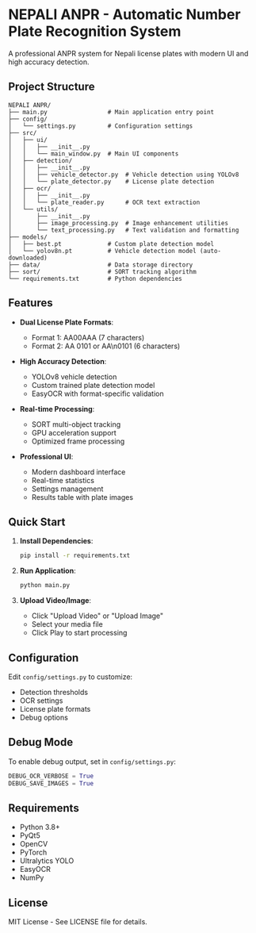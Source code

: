 # NEPALI ANPR - Automatic Number Plate Recognition System

A professional ANPR system for Nepali license plates with modern UI and high accuracy detection.

## Project Structure

```
NEPALI ANPR/
├── main.py                 # Main application entry point
├── config/
│   └── settings.py         # Configuration settings
├── src/
│   ├── ui/
│   │   ├── __init__.py
│   │   └── main_window.py  # Main UI components
│   ├── detection/
│   │   ├── __init__.py
│   │   ├── vehicle_detector.py  # Vehicle detection using YOLOv8
│   │   └── plate_detector.py    # License plate detection
│   ├── ocr/
│   │   ├── __init__.py
│   │   └── plate_reader.py      # OCR text extraction
│   └── utils/
│       ├── __init__.py
│       ├── image_processing.py  # Image enhancement utilities
│       └── text_processing.py   # Text validation and formatting
├── models/
│   ├── best.pt             # Custom plate detection model
│   └── yolov8n.pt          # Vehicle detection model (auto-downloaded)
├── data/                   # Data storage directory
├── sort/                   # SORT tracking algorithm
└── requirements.txt        # Python dependencies
```

## Features

- **Dual License Plate Formats**:
  - Format 1: AA00AAA (7 characters)
  - Format 2: AA 0101 or AA\n0101 (6 characters)

- **High Accuracy Detection**:
  - YOLOv8 vehicle detection
  - Custom trained plate detection model
  - EasyOCR with format-specific validation

- **Real-time Processing**:
  - SORT multi-object tracking
  - GPU acceleration support
  - Optimized frame processing

- **Professional UI**:
  - Modern dashboard interface
  - Real-time statistics
  - Settings management
  - Results table with plate images

## Quick Start

1. **Install Dependencies**:
   ```bash
   pip install -r requirements.txt
   ```

2. **Run Application**:
   ```bash
   python main.py
   ```

3. **Upload Video/Image**:
   - Click "Upload Video" or "Upload Image"
   - Select your media file
   - Click Play to start processing

## Configuration

Edit `config/settings.py` to customize:

- Detection thresholds
- OCR settings
- License plate formats
- Debug options

## Debug Mode

To enable debug output, set in `config/settings.py`:
```python
DEBUG_OCR_VERBOSE = True
DEBUG_SAVE_IMAGES = True
```

## Requirements

- Python 3.8+
- PyQt5
- OpenCV
- PyTorch
- Ultralytics YOLO
- EasyOCR
- NumPy

## License

MIT License - See LICENSE file for details.
